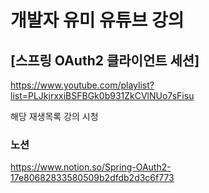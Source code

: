 # 개발자 유미 유튜브 강의
## [스프링 OAuth2 클라이언트 세션]
https://www.youtube.com/playlist?list=PLJkjrxxiBSFBGk0b931ZkCVlNUo7sFisu

해당 재생목록 강의 시청

### 노션
https://www.notion.so/Spring-OAuth2-17e80682833580509b2dfdb2d3c6f773
